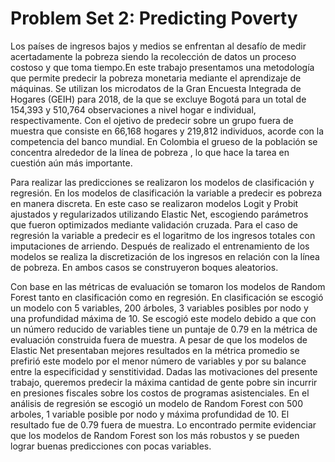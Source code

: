 # **Problem Set 2: Predicting Poverty**

Los países de ingresos bajos y medios se enfrentan al desafío de medir acertadamente la pobreza siendo la recolección de datos un proceso costoso y que toma tiempo.En este trabajo presentamos una metodología que permite predecir la pobreza monetaria mediante el aprendizaje de máquinas. Se utilizan los microdatos de la Gran Encuesta Integrada de Hogares (GEIH) para 2018, de la que se excluye Bogotá para un total de 154,393 y 510,764 observaciones a nivel hogar e individual, respectivamente. Con el ojetivo de predecir sobre un grupo fuera de muestra que consiste en 66,168 hogares y 219,812 individuos, acorde con la competencia del banco mundial. En Colombia el grueso de la población se concentra alrededor de la línea de pobreza , lo que hace la tarea en cuestión aún más importante.

Para realizar las predicciones se realizaron los modelos de clasificación y regresión. En los modelos de clasificación la variable a predecir es pobreza en manera discreta. En este caso se realizaron modelos Logit y Probit ajustados y regularizados utilizando Elastic Net, escogiendo parámetros que fueron optimizados mediante validación cruzada. Para el caso de regresión la variable a predecir es el logaritmo de los ingresos totales con imputaciones de arriendo. Después de realizado el entrenamiento de los modelos se realiza la discretización de los ingresos en relación con la línea de pobreza. En ambos casos se construyeron boques aleatorios.

Con base en las métricas de evaluación se tomaron los modelos de Random Forest tanto en clasificación como en regresión. En clasificación se escogió un modelo con 5 variables, 200 árboles, 3 variables posibles por nodo y una profundidad máxima de 10. Se escogió este modelo debido a que con un número reducido de variables tiene un puntaje de 0.79 en la métrica de evaluación construida fuera de muestra. A pesar de que los modelos de Elastic Net presentaban mejores resultados en la métrica promedio se prefirió este modelo por el menor número de variables y por su balance entre la especificidad y senstitividad. Dadas las motivaciones del presente trabajo, queremos predecir la máxima cantidad de gente pobre sin incurrir en presiones fiscales sobre los costos de programas asistenciales. En el análisis de regresión se escogió un modelo de Random Forest con 500 arboles, 1 variable posible por nodo y máxima profundidad de 10. El resultado fue de 0.79 fuera de muestra. Lo encontrado permite evidenciar que los modelos de Random Forest son los más robustos y se pueden lograr buenas predicciones con pocas variables.

